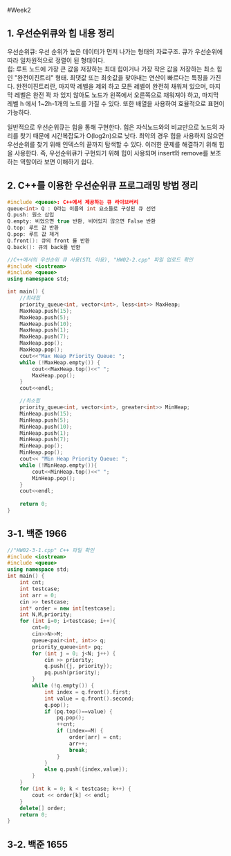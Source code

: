 #Week2
## 1. 우선순위큐와 힙 내용 정리
우선순위큐: 우선 순위가 높은 데이터가 먼저 나가는 형태의 자료구조. 큐가 우선순위에 따라 일차원적으로 정렬이 된 형태이다.    
힙: 루트 노드에 가장 큰 값을 저장하는 최대 힙이거나 가장 작은 값을 저장하는 최소 힙인 "완전이진트리" 형태. 최댓값 또는 최솟값을 찾아내는 연산이 빠르다는 특징을 가진다. 완전이진트리란, 마지막 레벨을 제외 하고 모든 레벨이 완전히 채워져 있으며, 마지막 레벨은 완전 꽉 차 있지 않아도 노드가 왼쪽에서 오른쪽으로 채워져야 하고, 마지막 레벨 h 에서 1~2h-1개의 노드를 가질 수 있다. 또한 배열을 사용하여 효율적으로 표현이 가능하다.

일반적으로 우선순위큐는 힙을 통해 구현한다. 힙은 자식노드와의 비교만으로 노드의 자리를 찾기 때문에 시간복잡도가 O(log2n)으로 낮다. 최악의 경우 힙을 사용하지 않으면 우선순위를 찾기 위해 인덱스의 끝까지 탐색할 수 있다. 이러한 문제를 해결하기 위해 힙을 사용한다. 즉, 우선순위큐가 구현되기 위해 힙이 사용되며 insert와 remove를 보조하는 역할이라 보면 이해하기 쉽다.

## 2. C++를 이용한 우선순위큐 프로그래밍 방법 정리
```C++
#include <queue>: C++에서 제공하는 큐 라이브러리   
queue<int> Q : Q라는 이름의 int 요소들로 구성된 큐 선언   
Q.push: 원소 삽입   
Q.empty: 비었으면 true 반환, 비어있지 않으면 False 반환   
Q.top: 루트 값 반환   
Q.pop: 루트 값 제거   
Q.front(): 큐의 front 를 반환   
Q.back(): 큐의 back를 반환   
```
```C++
//C++에서의 우선순위 큐 사용(STL 이용), "HW02-2.cpp" 파일 업로드 확인
#include <iostream>
#include <queue>
using namespace std;

int main() {
	//최대힙
	priority_queue<int, vector<int>, less<int>> MaxHeap;
	MaxHeap.push(15);
	MaxHeap.push(5);
	MaxHeap.push(10);
	MaxHeap.push(1);
	MaxHeap.push(7);
	MaxHeap.pop();
	MaxHeap.pop();
	cout<<"Max Heap Priority Queue: ";
	while (!MaxHeap.empty()) {
		cout<<MaxHeap.top()<<" ";
		MaxHeap.pop();
	}
	cout<<endl;

	//최소힙
	priority_queue<int, vector<int>, greater<int>> MinHeap;
	MinHeap.push(15);
	MinHeap.push(5);
	MinHeap.push(10);
	MinHeap.push(1);
	MinHeap.push(7);
	MinHeap.pop();
	MinHeap.pop();
	cout<< "Min Heap Priority Queue: ";
	while (!MinHeap.empty()){
		cout<<MinHeap.top()<<" ";
		MinHeap.pop();
	}
	cout<<endl;
	
	return 0;
}
```
## 3-1. 백준 1966
```C++
//"HW02-3-1.cpp" C++ 파일 확인
#include <iostream>
#include <queue>
using namespace std;
int main() {
    int cnt;
    int testcase;
    int arr = 0;
    cin >> testcase;
    int* order = new int[testcase];
    int N,M,priority;
    for (int i=0; i<testcase; i++){
        cnt=0;
        cin>>N>>M;
        queue<pair<int, int>> q;
        priority_queue<int> pq;
        for (int j = 0; j<N; j++) {
            cin >> priority;
            q.push({j, priority});
            pq.push(priority);
        }
        while (!q.empty()) {
            int index = q.front().first;
            int value = q.front().second;
            q.pop();
            if (pq.top()==value) {
                pq.pop();
                ++cnt;
                if (index==M) {
                    order[arr] = cnt;
                    arr++;
                    break;
                }
            }
            else q.push({index,value});
        }
    }
    for (int k = 0; k < testcase; k++) {
        cout << order[k] << endl;
    }
    delete[] order;
    return 0;
}
```
## 3-2. 백준 1655
